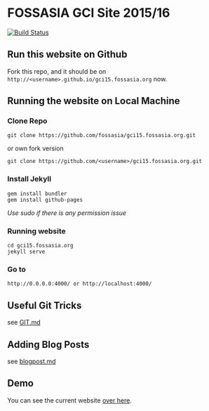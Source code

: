 # FOSSASIA GCI Site 2015/16

[![Build Status](https://travis-ci.org/fossasia/gci15.fossasia.org.svg)](https://travis-ci.org/fossasia/gci15.fossasia.org)


## Run this website on Github
Fork this repo, and it should be on `http://<username>.github.io/gci15.fossasia.org` now.

## Running the website on Local Machine
### Clone Repo

    git clone https://github.com/fossasia/gci15.fossasia.org.git

or own fork version

    git clone https://github.com/<username>/gci15.fossasia.org.git

### Install Jekyll

    gem install bundler
    gem install github-pages

*Use sudo if there is any permission issue*

### Running website

    cd gci15.fossasia.org
    jekyll serve
    
### Go to

    http://0.0.0.0:4000/ or http://localhost:4000/

## Useful Git Tricks
  see [GIT.md](https://github.com/fossasia/gci15.fossasia.org/blob/gh-pages/GIT.md) 

## Adding Blog Posts
  see [blogpost.md](https://github.com/codethejason/gci15.fossasia.org/blob/gh-pages/blogpost.md) 


## Demo

You can see the current website [over here](http://gci15.fossasia.org).